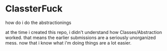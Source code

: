 # ClassterFuck
how do i do the abstractionings

at the time i created this repo, i didn't understand how Classes/Abstraction worked. 
that means the earlier submissions are a seriously unorganized mess. now that i know what i'm doing things are a lot easier.
